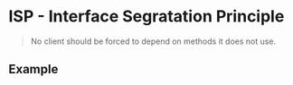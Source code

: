 # ISP - Interface Segratation Principle

> No client should be forced to depend on methods it does not use.

## Example

